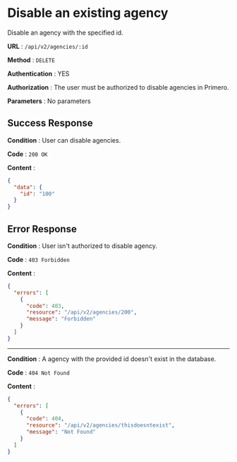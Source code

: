<!-- Copyright (c) 2014 - 2023 UNICEF. All rights reserved. -->

# Disable an existing agency

Disable an agency with the specified id.

**URL** : `/api/v2/agencies/:id`

**Method** : `DELETE`

**Authentication** : YES

**Authorization** : The user must be authorized to disable agencies in Primero.

**Parameters** : No parameters

## Success Response

**Condition** : User can disable agencies.

**Code** : `200 OK`

**Content** :

```json
{
  "data": {
    "id": "100"
  }
}
```

## Error Response

**Condition** : User isn't authorized to disable agency.

**Code** : `403 Forbidden`

**Content** :

```json
{
  "errors": [
    {
      "code": 403,
      "resource": "/api/v2/agencies/200",
      "message": "Forbidden"
    }
  ]
}
```

---

**Condition** : A agency with the provided id doesn't exist in the database.

**Code** : `404 Not Found`

**Content** :

```json
{
  "errors": [
    {
      "code": 404,
      "resource": "/api/v2/agencies/thisdoesntexist",
      "message": "Not Found"
    }
  ]
}
```
